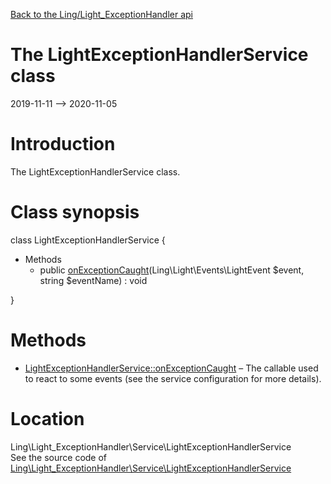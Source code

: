 [Back to the Ling/Light_ExceptionHandler api](https://github.com/lingtalfi/Light_ExceptionHandler/blob/master/doc/api/Ling/Light_ExceptionHandler.md)



The LightExceptionHandlerService class
================
2019-11-11 --> 2020-11-05






Introduction
============

The LightExceptionHandlerService class.



Class synopsis
==============


class <span class="pl-k">LightExceptionHandlerService</span>  {

- Methods
    - public [onExceptionCaught](https://github.com/lingtalfi/Light_ExceptionHandler/blob/master/doc/api/Ling/Light_ExceptionHandler/Service/LightExceptionHandlerService/onExceptionCaught.md)(Ling\Light\Events\LightEvent $event, string $eventName) : void

}






Methods
==============

- [LightExceptionHandlerService::onExceptionCaught](https://github.com/lingtalfi/Light_ExceptionHandler/blob/master/doc/api/Ling/Light_ExceptionHandler/Service/LightExceptionHandlerService/onExceptionCaught.md) &ndash; The callable used to react to some events (see the service configuration for more details).





Location
=============
Ling\Light_ExceptionHandler\Service\LightExceptionHandlerService<br>
See the source code of [Ling\Light_ExceptionHandler\Service\LightExceptionHandlerService](https://github.com/lingtalfi/Light_ExceptionHandler/blob/master/Service/LightExceptionHandlerService.php)



